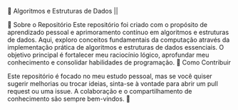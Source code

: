 🚀 Algoritmos e Estruturas de Dados ||

📌 Sobre o Repositório
Este repositório foi criado com o propósito de aprendizado pessoal e aprimoramento contínuo em algoritmos e estruturas de dados. Aqui, exploro conceitos fundamentais da computação através da implementação prática de algoritmos e estruturas de dados essenciais. O objetivo principal é fortalecer meu raciocínio lógico, aprofundar meu conhecimento e consolidar habilidades de programação. 🤝 Como Contribuir

Este repositório é focado no meu estudo pessoal, mas se você quiser sugerir melhorias ou trocar ideias, sinta-se à vontade para abrir um pull request ou uma issue. A colaboração e o compartilhamento de conhecimento são sempre bem-vindos. 🚀

